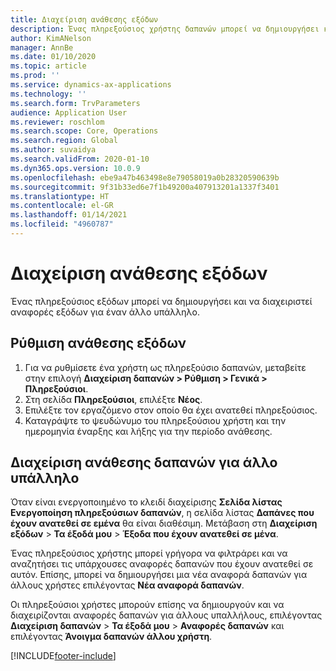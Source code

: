 ```yaml
---
title: Διαχείριση ανάθεσης εξόδων
description: Ένας πληρεξούσιος χρήστης δαπανών μπορεί να δημιουργήσει και να διαχειριστεί αναφορές δαπανών για έναν άλλο υπάλληλο στον οργανισμό.
author: KimANelson
manager: AnnBe
ms.date: 01/10/2020
ms.topic: article
ms.prod: ''
ms.service: dynamics-ax-applications
ms.technology: ''
ms.search.form: TrvParameters
audience: Application User
ms.reviewer: roschlom
ms.search.scope: Core, Operations
ms.search.region: Global
ms.author: suvaidya
ms.search.validFrom: 2020-01-10
ms.dyn365.ops.version: 10.0.9
ms.openlocfilehash: ebe9a47b463498e8e79058019a0b28320590639b
ms.sourcegitcommit: 9f31b33ed6e7f1b49200a407913201a1337f3401
ms.translationtype: HT
ms.contentlocale: el-GR
ms.lasthandoff: 01/14/2021
ms.locfileid: "4960787"
---
```

# <a name="manage-expense-delegation"></a>Διαχείριση ανάθεσης εξόδων

Ένας πληρεξούσιος εξόδων μπορεί να δημιουργήσει και να διαχειριστεί αναφορές εξόδων για έναν άλλο υπάλληλο.

## <a name="configure-expense-delegation"></a>Ρύθμιση ανάθεσης εξόδων

1. Για να ρυθμίσετε ένα χρήστη ως πληρεξούσιο δαπανών, μεταβείτε στην επιλογή **Διαχείριση δαπανών > Ρύθμιση > Γενικά > Πληρεξούσιοι**.
2. Στη σελίδα **Πληρεξούσιοι**, επιλέξτε **Νέος**.
3. Επιλέξτε τον εργαζόμενο στον οποίο θα έχει ανατεθεί πληρεξούσιος. 
4. Καταγράψτε το ψευδώνυμο του πληρεξούσιου χρήστη και την ημερομηνία έναρξης και λήξης για την περίοδο ανάθεσης.

## <a name="manage-expense-delegation-for-another-employee"></a>Διαχείριση ανάθεσης δαπανών για άλλο υπάλληλο

Όταν είναι ενεργοποιημένο το κλειδί διαχείρισης **Σελίδα λίστας Ενεργοποίηση πληρεξούσιων δαπανών**, η σελίδα λίστας **Δαπάνες που έχουν ανατεθεί σε εμένα** θα είναι διαθέσιμη. Μετάβαση στη **Διαχείριση εξόδων** > **Τα έξοδά μου** > **Έξοδα που έχουν ανατεθεί σε μένα**.

Ένας πληρεξούσιος χρήστης μπορεί γρήγορα να φιλτράρει και να αναζητήσει τις υπάρχουσες αναφορές δαπανών που έχουν ανατεθεί σε αυτόν. Επίσης, μπορεί να δημιουργήσει μια νέα αναφορά δαπανών για άλλους χρήστες επιλέγοντας **Νέα αναφορά δαπανών**.

Οι πληρεξούσιοι χρήστες μπορούν επίσης να δημιουργούν και να διαχειρίζονται αναφορές δαπανών για άλλους υπαλλήλους, επιλέγοντας **Διαχείριση δαπανών** > **Τα έξοδά μου** > **Αναφορές δαπανών** και επιλέγοντας **Άνοιγμα δαπανών άλλου χρήστη**.


[!INCLUDE[footer-include](../includes/footer-banner.md)]